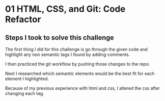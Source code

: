 # 01 HTML, CSS, and Git: Code Refactor

## Steps I took to solve this challenge

The first thing I did for this challenge is go through the given
code and highlight any non semantic tags I found by adding comments.

I then practiced the git workflow by pushing those changes to the repo.

Next I researched which semantic elements would be the best fit for
each element I highlighted.

Because of my previous experience with html and css, I altered the css
after changing each tag.